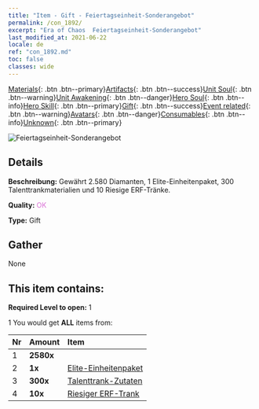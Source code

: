 ```yaml
---
title: "Item - Gift - Feiertagseinheit-Sonderangebot"
permalink: /con_1892/
excerpt: "Era of Chaos  Feiertagseinheit-Sonderangebot"
last_modified_at: 2021-06-22
locale: de
ref: "con_1892.md"
toc: false
classes: wide
---
```

 [Materials](/ItemsDE/){: .btn .btn--primary}[Artifacts](/ItemsDE/Artifacts/){: .btn .btn--success}[Unit Soul](/ItemsDE/UnitSoul/){: .btn .btn--warning}[Unit Awakening](/ItemsDE/UnitAwakening/){: .btn .btn--danger}[Hero Soul](/ItemsDE/HeroSoul/){: .btn .btn--info}[Hero Skill](/ItemsDE/HeroSkill/){: .btn .btn--primary}[Gift](/ItemsDE/Gift/){: .btn .btn--success}[Event related](/ItemsDE/Events/){: .btn .btn--warning}[Avatars](/ItemsDE/Avatars/){: .btn .btn--danger}[Consumables](/ItemsDE/Consumables/){: .btn .btn--info}[Unknown](/ItemsDE/Unknown/){: .btn .btn--primary}

 ![Feiertagseinheit-Sonderangebot](/images/t/i_907116.png)

## Details
 **Beschreibung:** Gewährt 2.580 Diamanten, 1 Elite-Einheitenpaket, 300 Talenttrankmaterialien und 10 Riesige ERF-Tränke.

 **Quality:** <span style="color: #DA70D6">OK</span>

 **Type:** Gift

## Gather

  None

## This item contains:

 **Required Level to open:** 1

 1 You would get **ALL** items  from:

  | Nr | Amount |     Item    |
  |:---|:-------|:------------|
  | 1 |  **2580x** | <i class="fas fa-gem"/> |  | 
  | 2 |  **1x** | [Elite-Einheitenpaket](/ItemsDE/con_1882/) |  | 
  | 3 |  **300x** | [Talenttrank-Zutaten](/ItemsDE/con_1120/) |  | 
  | 4 |  **10x** | [Riesiger ERF-Trank](/ItemsDE/con_703/) |  | 
